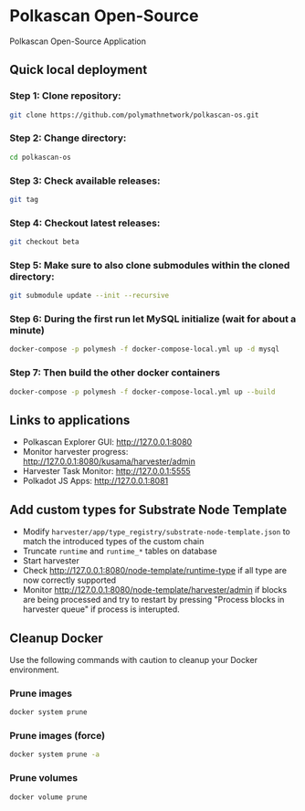 # Polkascan Open-Source
Polkascan Open-Source Application

## Quick local deployment
### Step 1: Clone repository: 
```bash
git clone https://github.com/polymathnetwork/polkascan-os.git
```
### Step 2: Change directory: 
```bash
cd polkascan-os
```
### Step 3: Check available releases: 
```bash
git tag
```
### Step 4: Checkout latest releases: 
```bash
git checkout beta
```
### Step 5: Make sure to also clone submodules within the cloned directory: 
```bash
git submodule update --init --recursive
```
### Step 6: During the first run let MySQL initialize (wait for about a minute)
```bash
docker-compose -p polymesh -f docker-compose-local.yml up -d mysql
```
### Step 7: Then build the other docker containers
```bash
docker-compose -p polymesh -f docker-compose-local.yml up --build
```

## Links to applications
* Polkascan Explorer GUI: http://127.0.0.1:8080
* Monitor harvester progress: http://127.0.0.1:8080/kusama/harvester/admin
* Harvester Task Monitor: http://127.0.0.1:5555
* Polkadot JS Apps: http://127.0.0.1:8081

## Add custom types for Substrate Node Template

* Modify `harvester/app/type_registry/substrate-node-template.json` to match the introduced types of the custom chain
* Truncate `runtime` and `runtime_*` tables on database
* Start harvester
* Check http://127.0.0.1:8080/node-template/runtime-type if all type are now correctly supported
* Monitor http://127.0.0.1:8080/node-template/harvester/admin if blocks are being processed and try to restart by pressing "Process blocks in harvester queue" if process is interupted.

## Cleanup Docker
Use the following commands with caution to cleanup your Docker environment.

### Prune images
```bash
docker system prune
```

### Prune images (force)
```bash
docker system prune -a
```

### Prune volumes
```bash
docker volume prune
```
